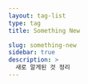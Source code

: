 ```yaml
---
layout: tag-list
type: tag
title: Something New

slug: something-new
sidebar: true
description: >
  새로 알게된 것 정리
---
```

